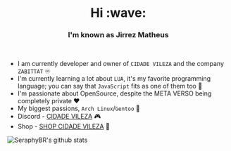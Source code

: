 <!--
**jirrezx/jirrezx** is a ✨ _special_ ✨ repository because its `README.md` (this file) appears on your GitHub profile.
-->
<h1 align="center">Hi :wave:</h1>
<h3 align="center">I'm known as Jirrez Matheus</h3>
<br>

- I am currently developer and owner of <code>CIDADE VILEZA</code> and the company <code>ZABITTAT</code> :infinity:
- I'm currently learning a lot about <code>LUA</code>, it's my favorite programming language; you can say that <code>JavaScript</code> fits as one of them too :seedling:
- I'm passionate about OpenSource, despite the META VERSO being completely private :heart:
- My biggest passions, <code>Arch Linux</code>/<code>Gentoo</code> :penguin:
- Discord - <a href="https://discord.gg/SHEJQXzV2F">CIDADE VILEZA</a> :video_game:
- Shop - <a href="https://cidadevileza.hydrus.gg">SHOP CIDADE VILEZA</a> :shopping_cart:

![SeraphyBR's github stats](https://github-readme-stats.vercel.app/api?username=jirrezx&show_icons=true&theme=vue-dark)
